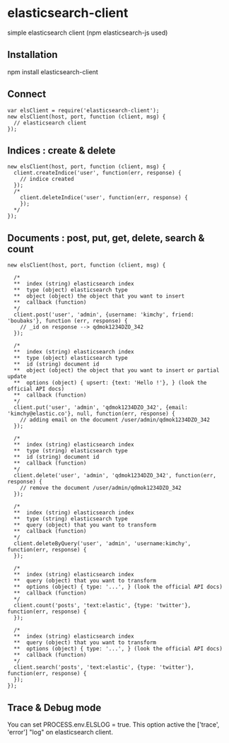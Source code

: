 # elasticsearch-client
simple elasticsearch client (npm elasticsearch-js used)

## Installation
npm install elasticsearch-client


## Connect
    
    var elsClient = require('elasticsearch-client');
    new elsClient(host, port, function (client, msg) {
      // elasticsearch client
    });
    
## Indices : create & delete

    new elsClient(host, port, function (client, msg) {
      client.createIndice('user', function(err, response) {
        // indice created
      });
      /*
        client.deleteIndice('user', function(err, response) {
        });
      */
    });

## Documents : post, put, get, delete, search & count

    new elsClient(host, port, function (client, msg) {

      /*
      **  index (string) elasticsearch index
      **  type (object) elasticsearch type
      **  object (object) the object that you want to insert
      **  callback (function)
      */
      client.post('user', 'admin', {username: 'kimchy', friend: 'boubaks'}, function (err, response) {
        // _id on response --> qdmok1234DZO_342
      });
      
      /*
      **  index (string) elasticsearch index
      **  type (object) elasticsearch type
      **  id (string) document id
      **  object (object) the object that you want to insert or partial update
      **  options (object) { upsert: {text: 'Hello !'}, } (look the official API docs)
      **  callback (function)
      */
      client.put('user', 'admin', 'qdmok1234DZO_342', {email: 'kimchy@elastic.co'}, null, function(err, response) {
        // adding email on the document /user/admin/qdmok1234DZO_342
      });
      
      /*
      **  index (string) elasticsearch index
      **  type (string) elasticsearch type
      **  id (string) document id
      **  callback (function)
      */
      client.delete('user', 'admin', 'qdmok1234DZO_342', function(err, response) {
        // remove the document /user/admin/qdmok1234DZO_342
      });
      
      /*
      **  index (string) elasticsearch index
      **  type (string) elasticsearch type
      **  query (object) that you want to transform
      **  callback (function)
      */
      client.deleteByQuery('user', 'admin', 'username:kimchy', function(err, response) {
      });
      
      /*
      **  index (string) elasticsearch index
      **  query (object) that you want to transform
      **  options (object) { type: '...', } (look the official API docs)
      **  callback (function)
      */
      client.count('posts', 'text:elastic', {type: 'twitter'}, function(err, response) {
      });
      
      /*
      **  index (string) elasticsearch index
      **  query (object) that you want to transform
      **  options (object) { type: '...', } (look the official API docs)
      **  callback (function)
      */
      client.search('posts', 'text:elastic', {type: 'twitter'}, function(err, response) {
      });
    });
  
## Trace & Debug mode
  You can set PROCESS.env.ELSLOG = true. This option active the ['trace', 'error'] "log" on elasticsearch client.
